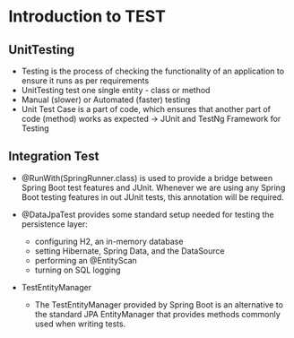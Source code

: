 # Introduction to TEST

## UnitTesting

* Testing is the process of checking the functionality of an application to ensure it runs as per requirements
* UnitTesting test one single entity - class or method
* Manual (slower) or Automated (faster) testing
* Unit Test Case is a part of code, which ensures that another part of code (method) works as expected -> JUnit and TestNg Framework for Testing 

## Integration Test

* @RunWith(SpringRunner.class) is used to provide a bridge between Spring Boot test features and JUnit. Whenever we are using any Spring Boot testing features in out JUnit tests, this annotation will be required.

* @DataJpaTest provides some standard setup needed for testing the persistence layer:
    * configuring H2, an in-memory database
    * setting Hibernate, Spring Data, and the DataSource
    * performing an @EntityScan
    * turning on SQL logging
 * TestEntityManager
   * The TestEntityManager provided by Spring Boot is an alternative to the standard JPA EntityManager that provides methods commonly used when writing tests.

